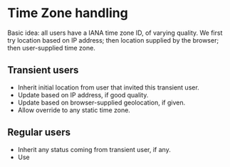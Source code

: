 # Time Zone handling

Basic idea: all users have a IANA time zone ID, of varying quality. We first try location based on IP address; then location supplied by the browser; then user-supplied time zone.

## Transient users

* Inherit initial location from user that invited this transient user.
* Update based on IP address, if good quality.
* Update based on browser-supplied geolocation, if given.
* Allow override to any static time zone.

## Regular users

* Inherit any status coming from transient user, if any.
* Use